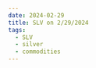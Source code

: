 ```yaml
---
date: 2024-02-29
title: SLV on 2/29/2024
tags: 
  - SLV
  - silver
  - commodities
---
```

<div class="post">
<snapshot-grid 
    :reports="['2024/02/28/CTA/silver', '2024/02/29/CTA/silver', '2024/02/29/MTP/SLV']"
    chart="2024/02/29/Chart/SLV"
/>
<p>

</p>
<p>

</p>
</div>